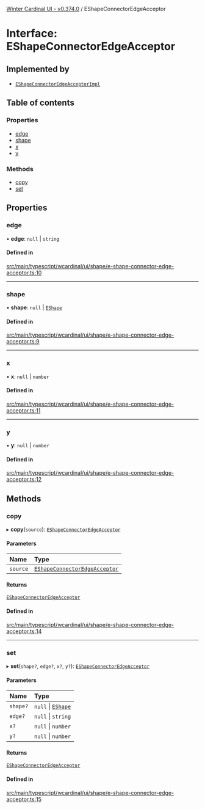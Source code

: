 [Winter Cardinal UI - v0.374.0](../index.md) / EShapeConnectorEdgeAcceptor

# Interface: EShapeConnectorEdgeAcceptor

## Implemented by

- [`EShapeConnectorEdgeAcceptorImpl`](../classes/EShapeConnectorEdgeAcceptorImpl.md)

## Table of contents

### Properties

- [edge](EShapeConnectorEdgeAcceptor.md#edge)
- [shape](EShapeConnectorEdgeAcceptor.md#shape)
- [x](EShapeConnectorEdgeAcceptor.md#x)
- [y](EShapeConnectorEdgeAcceptor.md#y)

### Methods

- [copy](EShapeConnectorEdgeAcceptor.md#copy)
- [set](EShapeConnectorEdgeAcceptor.md#set)

## Properties

### edge

• **edge**: ``null`` \| `string`

#### Defined in

[src/main/typescript/wcardinal/ui/shape/e-shape-connector-edge-acceptor.ts:10](https://github.com/winter-cardinal/winter-cardinal-ui/blob/v0.310.1/src/main/typescript/wcardinal/ui/shape/e-shape-connector-edge-acceptor.ts#L10)

___

### shape

• **shape**: ``null`` \| [`EShape`](EShape.md)

#### Defined in

[src/main/typescript/wcardinal/ui/shape/e-shape-connector-edge-acceptor.ts:9](https://github.com/winter-cardinal/winter-cardinal-ui/blob/v0.310.1/src/main/typescript/wcardinal/ui/shape/e-shape-connector-edge-acceptor.ts#L9)

___

### x

• **x**: ``null`` \| `number`

#### Defined in

[src/main/typescript/wcardinal/ui/shape/e-shape-connector-edge-acceptor.ts:11](https://github.com/winter-cardinal/winter-cardinal-ui/blob/v0.310.1/src/main/typescript/wcardinal/ui/shape/e-shape-connector-edge-acceptor.ts#L11)

___

### y

• **y**: ``null`` \| `number`

#### Defined in

[src/main/typescript/wcardinal/ui/shape/e-shape-connector-edge-acceptor.ts:12](https://github.com/winter-cardinal/winter-cardinal-ui/blob/v0.310.1/src/main/typescript/wcardinal/ui/shape/e-shape-connector-edge-acceptor.ts#L12)

## Methods

### copy

▸ **copy**(`source`): [`EShapeConnectorEdgeAcceptor`](EShapeConnectorEdgeAcceptor.md)

#### Parameters

| Name | Type |
| :------ | :------ |
| `source` | [`EShapeConnectorEdgeAcceptor`](EShapeConnectorEdgeAcceptor.md) |

#### Returns

[`EShapeConnectorEdgeAcceptor`](EShapeConnectorEdgeAcceptor.md)

#### Defined in

[src/main/typescript/wcardinal/ui/shape/e-shape-connector-edge-acceptor.ts:14](https://github.com/winter-cardinal/winter-cardinal-ui/blob/v0.310.1/src/main/typescript/wcardinal/ui/shape/e-shape-connector-edge-acceptor.ts#L14)

___

### set

▸ **set**(`shape?`, `edge?`, `x?`, `y?`): [`EShapeConnectorEdgeAcceptor`](EShapeConnectorEdgeAcceptor.md)

#### Parameters

| Name | Type |
| :------ | :------ |
| `shape?` | ``null`` \| [`EShape`](EShape.md) |
| `edge?` | ``null`` \| `string` |
| `x?` | ``null`` \| `number` |
| `y?` | ``null`` \| `number` |

#### Returns

[`EShapeConnectorEdgeAcceptor`](EShapeConnectorEdgeAcceptor.md)

#### Defined in

[src/main/typescript/wcardinal/ui/shape/e-shape-connector-edge-acceptor.ts:15](https://github.com/winter-cardinal/winter-cardinal-ui/blob/v0.310.1/src/main/typescript/wcardinal/ui/shape/e-shape-connector-edge-acceptor.ts#L15)
